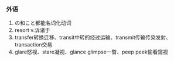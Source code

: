 ### 外语

1. の和こと都能名词化动词
2. resort v.诉诸于
3. transfer转换迁移、transit中转的经过运输、transmit传输传染发射、transaction交易
4. glare怒视、stare凝视、glance glimpse一瞥、peep peek偷看窥视
